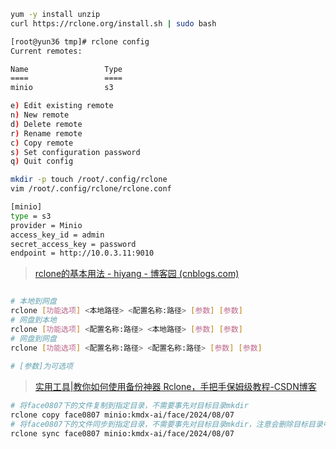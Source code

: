 ```bash
yum -y install unzip
curl https://rclone.org/install.sh | sudo bash
```

```bash
[root@yun36 tmp]# rclone config
Current remotes:

Name                 Type
====                 ====
minio                s3

e) Edit existing remote
n) New remote
d) Delete remote
r) Rename remote
c) Copy remote
s) Set configuration password
q) Quit config
```



```bash
mkdir -p touch /root/.config/rclone
vim /root/.config/rclone/rclone.conf

[minio]
type = s3
provider = Minio
access_key_id = admin
secret_access_key = password
endpoint = http://10.0.3.11:9010
```

> [rclone的基本用法 - hiyang - 博客园 (cnblogs.com)](https://www.cnblogs.com/hiyang/p/12841418.html)

```bash

# 本地到网盘
rclone [功能选项] <本地路径> <配置名称:路径> [参数] [参数]
# 网盘到本地
rclone [功能选项] <配置名称:路径> <本地路径> [参数] [参数]
# 网盘到网盘
rclone [功能选项] <配置名称:路径> <配置名称:路径> [参数] [参数]
 
# [参数]为可选项
```

> [实用工具|教你如何使用备份神器 Rclone，手把手保姆级教程-CSDN博客](https://blog.csdn.net/qq_22903531/article/details/131434705)

```bash
# 将face0807下的文件复制到指定目录，不需要事先对目标目录mkdir
rclone copy face0807 minio:kmdx-ai/face/2024/08/07
# 将face0807下的文件同步到指定目录，不需要事先对目标目录mkdir，注意会删除目标目录中的文件
rclone sync face0807 minio:kmdx-ai/face/2024/08/07
```